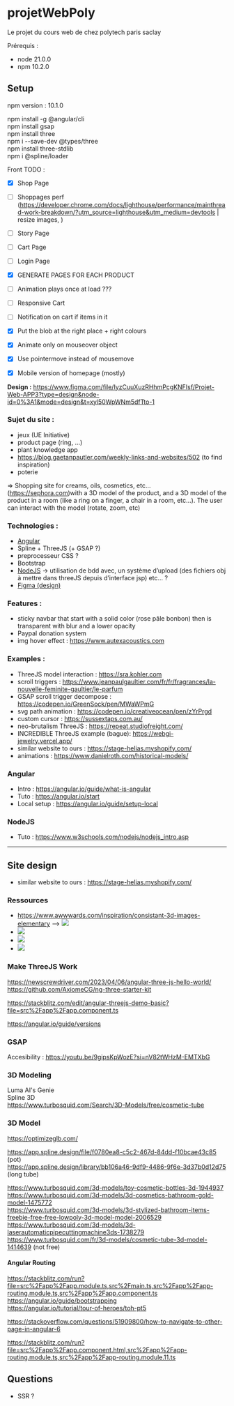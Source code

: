 # projetWebPoly
Le projet du cours web de chez polytech paris saclay

Prérequis :
- node 21.0.0
- npm 10.2.0

## Setup
npm version : 10.1.0  

npm install -g @angular/cli  
npm install gsap  
npm install three  
npm i --save-dev @types/three  
npm install three-stdlib  
npm i @spline/loader  



Front TODO :
- [x] Shop Page
- [ ] Shoppages perf (https://developer.chrome.com/docs/lighthouse/performance/mainthread-work-breakdown/?utm_source=lighthouse&utm_medium=devtools | resize images, )
- [ ] Story Page
- [ ] Cart Page
- [ ] Login Page
- [x] GENERATE PAGES FOR EACH PRODUCT
- [ ] Animation plays once at load ???
- [ ] Responsive Cart
- [ ] Notification on cart if items in it
- [x] Put the blob at the right place + right colours
- [x] Animate only on mouseover object
- [x] Use pointermove instead of mousemove
- [x] Mobile version of homepage (mostly)


**Design :**
<https://www.figma.com/file/IyzCuuXuzRHhmPcgKNFIsf/Projet-Web-APP3?type=design&node-id=0%3A1&mode=design&t=xyl50WpWNm5dfTto-1>


### Sujet du site :
- jeux (UE Initiative)
- product page (ring, …)
- plant knowledge app
- <https://blog.gaetanpautler.com/weekly-links-and-websites/502> (to find inspiration)
- poterie

=> Shopping site for creams, oils, cosmetics, etc… (<https://sephora.com>)with a 3D model of the product, and a 3D model of the product in a room (like a ring on a finger, a chair in a room, etc…). The user can interact with the model (rotate, zoom, etc)


### Technologies :
- [Angular](#angular)   
- Spline + ThreeJS (+ GSAP ?)
- preprocesseur CSS ?
- Bootstrap
- [NodeJS](#nodejs) -> utilisation de bdd avec, un système d’upload (des fichiers obj à mettre dans threeJS depuis d’interface jsp) etc… ?
- [Figma (design)](https://www.figma.com/file/IyzCuuXuzRHhmPcgKNFIsf/Untitled?type=design&node-id=0%3A1&mode=design&t=rqxShbZXRcXu3DL3-1)



### Features :
- sticky navbar that start with a solid color (rose pâle bonbon) then is transparent with blur and a lower opacity
- Paypal donation system
- img hover effect : <https://www.autexacoustics.com> 



### Examples :
- ThreeJS model interaction : <https://sra.kohler.com> 
- scroll triggers : <https://www.jeanpaulgaultier.com/fr/fr/fragrances/la-nouvelle-feminite-gaultier/le-parfum> 
- GSAP scroll trigger decompose : <https://codepen.io/GreenSock/pen/MWaWPmG>
- svg path animation : <https://codepen.io/creativeocean/pen/zYrPrgd>
- custom cursor : <https://sussextaps.com.au/> 
- neo-brutalism ThreeJS : <https://repeat.studiofreight.com/>
- INCREDIBLE ThreeJS example (bague): <https://webgi-jewelry.vercel.app/>
- similar website to ours : <https://stage-helias.myshopify.com/>
- animations : <https://www.danielroth.com/historical-models/>


### Angular
- Intro : <https://angular.io/guide/what-is-angular>
- Tuto : <https://angular.io/start>
- Local setup : <https://angular.io/guide/setup-local>


### NodeJS
- Tuto : <https://www.w3schools.com/nodejs/nodejs_intro.asp>

---
## Site design
- similar website to ours : <https://stage-helias.myshopify.com/>

### Ressources
- <https://www.awwwards.com/inspiration/consistant-3d-images-elementary> --> ![](https://assets.awwwards.com/awards/element/2023/07/64c7977047c70631166571.jpg)
- ![](https://assets.awwwards.com/awards/submissions/2019/07/5d2378f31ffb2988004784.png)
- ![](https://assets.awwwards.com/awards/external/2020/12/5fcf897cd3999409543069.jpg)
- ![](https://assets.awwwards.com/awards/submissions/2018/03/5aa791c5a56ba.jpg)


### Make ThreeJS Work
https://newscrewdriver.com/2023/04/06/angular-three-js-hello-world/
https://github.com/AxiomeCG/ng-three-starter-kit

https://stackblitz.com/edit/angular-threejs-demo-basic?file=src%2Fapp%2Fapp.component.ts

https://angular.io/guide/versions


### GSAP
Accesibility : https://youtu.be/9gipsKpWozE?si=nV82tWHzM-EMTXbG

### 3D Modeling
Luma AI's Genie  
Spline 3D  
https://www.turbosquid.com/Search/3D-Models/free/cosmetic-tube  

### 3D Model

https://optimizeglb.com/  

https://app.spline.design/file/f0780ea8-c5c2-467d-84dd-f10bcae43c85 (pot)  
https://app.spline.design/library/bb106a46-9df9-4486-9f6e-3d37b0d12d75 (long tube)  

https://www.turbosquid.com/3d-models/toy-cosmetic-bottles-3d-1944937  
https://www.turbosquid.com/3d-models/3d-cosmetics-bathroom-gold-model-1475772  
https://www.turbosquid.com/3d-models/3d-stylized-bathroom-items-freebie-free-free-lowpoly-3d-model-model-2006529    
https://www.turbosquid.com/3d-models/3d-laserautomaticpipecuttingmachine3ds-1738279   
https://www.turbosquid.com/fr/3d-models/cosmetic-tube-3d-model-1414639  (not free)  

#### Angular Routing
https://stackblitz.com/run?file=src%2Fapp%2Fapp.module.ts,src%2Fmain.ts,src%2Fapp%2Fapp-routing.module.ts,src%2Fapp%2Fapp.component.ts  
https://angular.io/guide/bootstrapping  
https://angular.io/tutorial/tour-of-heroes/toh-pt5  


https://stackoverflow.com/questions/51909800/how-to-navigate-to-other-page-in-angular-6 

https://stackblitz.com/run?file=src%2Fapp%2Fapp.component.html,src%2Fapp%2Fapp-routing.module.ts,src%2Fapp%2Fapp-routing.module.11.ts


## Questions
- SSR ?